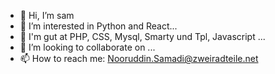 - 👋 Hi, I’m sam
- 👀 I’m interested in Python and React...
- 🌱 I'm gut at PHP, CSS, Mysql, Smarty und Tpl, Javascript ...
- 💞️ I’m looking to collaborate on ...
- 📫 How to reach me: Nooruddin.Samadi@zweiradteile.net

<!---
nooruddinsamadi/nooruddinsamadi is a ✨ special ✨ repository because its `README.md` (this file) appears on your GitHub profile.
You can click the Preview link to take a look at your changes.
--->
